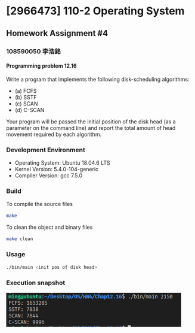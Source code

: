 # [2966473] 110-2 Operating System

## Homework Assignment #4

### 108590050 李浩銘

#### Programming problem 12.16

Write a program that implements the following disk-scheduling algorithms:

- (a) FCFS
- (b) SSTF
- (c) SCAN
- (d) C-SCAN

Your program will be passed the initial position of the disk head (as a parameter on the command line) and report the total amount of head movement required by each algorithm.

### Development Environment

- Operating System: Ubuntu 18.04.6 LTS
- Kernel Version: 5.4.0-104-generic
- Compiler Version: gcc 7.5.0

### Build

To compile the source files

```bash
make
```

To clean the object and binary files

```bash
make clean
```

### Usage

```bash
./bin/main <init pos of disk head>
```

### Execution snapshot

![img](./doc/exec.png)

